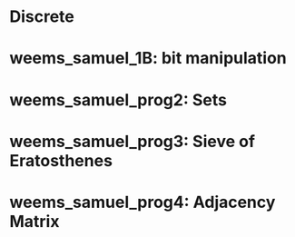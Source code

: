 # Discrete

# weems_samuel_1B: bit manipulation
# weems_samuel_prog2: Sets
# weems_samuel_prog3: Sieve of Eratosthenes
# weems_samuel_prog4: Adjacency Matrix
